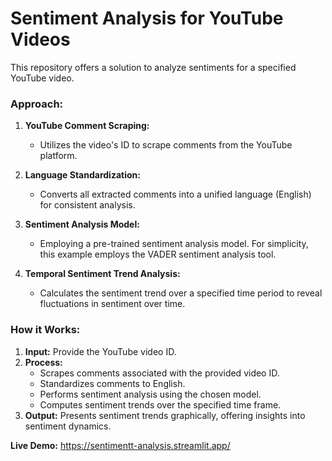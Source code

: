 # Sentiment Analysis for YouTube Videos

This repository offers a solution to analyze sentiments for a specified YouTube video.

### Approach:
1. **YouTube Comment Scraping:**
   - Utilizes the video's ID to scrape comments from the YouTube platform.
  
2. **Language Standardization:**
   - Converts all extracted comments into a unified language (English) for consistent analysis.

3. **Sentiment Analysis Model:**
   - Employing a pre-trained sentiment analysis model. For simplicity, this example employs the VADER sentiment analysis tool.

4. **Temporal Sentiment Trend Analysis:**
   - Calculates the sentiment trend over a specified time period to reveal fluctuations in sentiment over time.

### How it Works:
1. **Input:** Provide the YouTube video ID.
2. **Process:**
   - Scrapes comments associated with the provided video ID.
   - Standardizes comments to English.
   - Performs sentiment analysis using the chosen model.
   - Computes sentiment trends over the specified time frame.
3. **Output:** Presents sentiment trends graphically, offering insights into sentiment dynamics.

**Live Demo:** https://sentimentt-analysis.streamlit.app/
